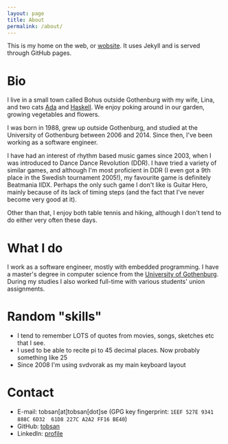 ```yaml
---
layout: page
title: About
permalink: /about/
---
```


This is my home on the web, or [wobsite](https://xkcd.com/148/). It uses Jekyll and is served
through GitHub pages.

# Bio

I live in a small town called Bohus outside Gothenburg with my wife, Lina, and
two cats [Ada](/ada) and [Haskell](/haskell). We enjoy poking around in our
garden, growing vegetables and flowers.

I was born in 1988, grew up outside Gothenburg, and studied at the University of
Gothenburg between 2006 and 2014. Since then, I've been working as a software
engineer.

I have had an interest of rhythm based music games since 2003, when I was introduced to Dance Dance
Revolution (DDR). I have tried a variety of similar games, and although I'm most proficient in DDR
(I even got a 9th place in the Swedish tournament 2005!), my favourite game is definitely Beatmania
IIDX. Perhaps the only such game I don't like is Guitar Hero, mainly because of its lack of timing
steps (and the fact that I've never become very good at it).

Other than that, I enjoy both table tennis and hiking, although I don't tend to do either very often
these days.

# What I do

I work as a software engineer, mostly with embedded programming. I have a master's degree in
computer science from the [University of Gothenburg](https://gu.se). During my studies I also worked
full-time with various students' union assignments.

# Random "skills"

* I tend to remember LOTS of quotes from movies, songs, sketches etc that I see.
* I used to be able to recite pi to 45 decimal places. Now probably something like 25
* Since 2008 I'm using svdvorak as my main keyboard layout

# Contact

* E-mail: tobsan[at]tobsan[dot]se (GPG key fingerprint: `1EEF 527E 9341 888C 6D32  61D8 227C A2A2 FF16 BE40`)
* GitHub: [tobsan](https://github.com/tobsan)
* LinkedIn: [profile](https://www.linkedin.com/in/tobsan)

